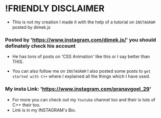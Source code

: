 # !FRIENDLY DISCLAIMER

* This is not my creation I made it with the help of a tutorial on `INSTAGRAM` posted by dimek.js

### Posted by 'https://www.instagram.com/dimek.js/' you should definately check his account

* He has tons of posts on 'CSS Animation' like this or I say better than THIS.

* You can also follow me on `INSTAGRAM` I also posted some posts to `get started with C++` where I explained all the things which I have used.

### My insta Link: 'https://www.instagram.com/pranavgoel_29'
* For more you can check out my `Youtube` channel too and their is tuts of C++ their too.
* Link is in my INSTAGRAM's Bio.
